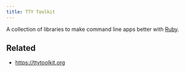 ```yaml
---
title: TTY Toolkit
---
```


A collection of libraries to make command line apps better with [Ruby](Ruby.md).

## Related

* https://ttytoolkit.org
